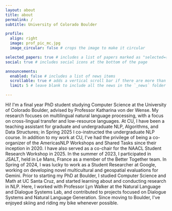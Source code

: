 ```yaml
---
layout: about
title: about
permalink: /
subtitle: University of Colorado Boulder

profile:
  align: right
  image: prof_pic_mc.jpg
  image_circular: false # crops the image to make it circular

selected_papers: true # includes a list of papers marked as "selected={true}"
social: true # includes social icons at the bottom of the page

announcements:
  enabled: false # includes a list of news items
  scrollable: true # adds a vertical scroll bar if there are more than 3 news items
  limit: 5 # leave blank to include all the news in the `_news` folder

---
```


Hi! I'm a final year PhD student studying Computer Science at the University of Colorado Boulder, advised by Professor Katharina von der Wense. My research focuses on multilingual natural language processing, with a focus on cross-lingual transfer and low-resource languages. At CU, I have been a teaching assistant for graduate and undergraduate NLP, Algorithms, and Data Structures; in Spring 2025 I co-instructed the undergraduate NLP course. In addition to my work at CU, I've had the privilege of being a co-organizer of the AmericasNLP Workshops and Shared Tasks since their inception in 2020. I have also served as a co-chair for the NAACL Student Research Workshop in 2025. In the summer of 2023, I participated in JSALT, held in Le Mans, France as a member of the Better Together team. In Spring of 2024, I was lucky to work as a Student Researcher at Google, working on developing novel multicultural and geospatial evaluations for Gemini. Prior to starting my PhD at Boulder, I studied Computer Science and Math at UC Santa Cruz, and started learning about and conducting research in NLP. Here, I worked with Professor Lyn Walker at the Natural Language and Dialogue Systems Lab, and contributed to projects focused on Dialogue Systems and Natural Language Generation. Since moving to Boulder, I've enjoyed skiing and riding my bike whenever possible. 